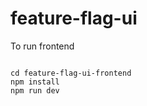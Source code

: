 # feature-flag-ui
To run frontend

```shell

cd feature-flag-ui-frontend
npm install
npm run dev
```
